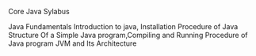 Core Java Sylabus


Java Fundamentals
Introduction to java, Installation Procedure of Java
Structure Of a Simple Java program,Compiling and Running Procedure of Java program
JVM and Its Architecture

